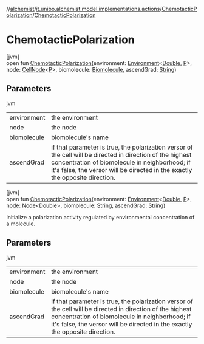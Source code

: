 //[alchemist](../../../index.md)/[it.unibo.alchemist.model.implementations.actions](../index.md)/[ChemotacticPolarization](index.md)/[ChemotacticPolarization](-chemotactic-polarization.md)

# ChemotacticPolarization

[jvm]\
open fun [ChemotacticPolarization](-chemotactic-polarization.md)(environment: [Environment](../../it.unibo.alchemist.model.interfaces/-environment/index.md)<[Double](https://docs.oracle.com/javase/8/docs/api/java/lang/Double.html), [P](../../it.unibo.alchemist.model/-biochemistry-incarnation/index.md)>, node: [CellNode](../../it.unibo.alchemist.model.interfaces/-cell-node/index.md)<[P](../../it.unibo.alchemist.model/-biochemistry-incarnation/index.md)>, biomolecule: [Biomolecule](../../it.unibo.alchemist.model.implementations.molecules/-biomolecule/index.md), ascendGrad: [String](https://docs.oracle.com/javase/8/docs/api/java/lang/String.html))

## Parameters

jvm

| | |
|---|---|
| environment | the environment |
| node | the node |
| biomolecule | biomolecule's name |
| ascendGrad | if that parameter is true, the polarization versor of the cell will be directed in direction of the highest concentration of biomolecule in neighborhood; if it's false, the versor will be directed in the exactly the opposite direction. |

[jvm]\
open fun [ChemotacticPolarization](-chemotactic-polarization.md)(environment: [Environment](../../it.unibo.alchemist.model.interfaces/-environment/index.md)<[Double](https://docs.oracle.com/javase/8/docs/api/java/lang/Double.html), [P](../../it.unibo.alchemist.model/-biochemistry-incarnation/index.md)>, node: [Node](../../it.unibo.alchemist.model.interfaces/-node/index.md)<[Double](https://docs.oracle.com/javase/8/docs/api/java/lang/Double.html)>, biomolecule: [String](https://docs.oracle.com/javase/8/docs/api/java/lang/String.html), ascendGrad: [String](https://docs.oracle.com/javase/8/docs/api/java/lang/String.html))

Initialize a polarization activity regulated by environmental concentration of a molecule.

## Parameters

jvm

| | |
|---|---|
| environment | the environment |
| node | the node |
| biomolecule | biomolecule's name |
| ascendGrad | if that parameter is true, the polarization versor of the cell will be directed in direction of the highest concentration of biomolecule in neighborhood; if it's false, the versor will be directed in the exactly the opposite direction. |
